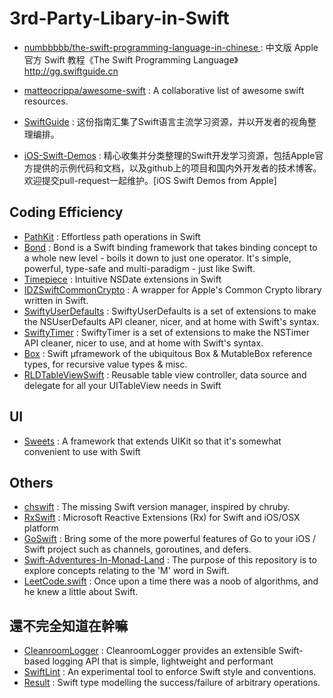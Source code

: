 # 3rd-Party-Libary-in-Swift
* [numbbbbb/the-swift-programming-language-in-chinese
](https://github.com/numbbbbb/the-swift-programming-language-in-chinese) : 中文版 Apple 官方 Swift 教程《The Swift Programming Language》 http://gg.swiftguide.cn

* [matteocrippa/awesome-swift](https://github.com/matteocrippa/awesome-swift) : A collaborative list of awesome swift resources.
* [SwiftGuide](https://github.com/ipader/SwiftGuide) : 这份指南汇集了Swift语言主流学习资源，并以开发者的视角整理编排。
* [iOS-Swift-Demos](https://github.com/Lax/iOS-Swift-Demos) : 精心收集并分类整理的Swift开发学习资源，包括Apple官方提供的示例代码和文档，以及github上的项目和国内外开发者的技术博客。欢迎提交pull-request一起维护。[iOS Swift Demos from Apple]

## Coding Efficiency
* [PathKit](https://github.com/kylef/PathKit) : Effortless path operations in Swift
* [Bond](https://github.com/SwiftBond/Bond) : Bond is a Swift binding framework that takes binding concept to a whole new level - boils it down to just one operator. It's simple, powerful, type-safe and multi-paradigm - just like Swift.
* [Timepiece](https://github.com/naoty/Timepiece) : Intuitive NSDate extensions in Swift
* [IDZSwiftCommonCrypto](https://github.com/iosdevzone/IDZSwiftCommonCrypto) : A wrapper for Apple's Common Crypto library written in Swift.
* [SwiftyUserDefaults](https://github.com/radex/SwiftyUserDefaults) : SwiftyUserDefaults is a set of extensions to make the NSUserDefaults API cleaner, nicer, and at home with Swift's syntax.
* [SwiftyTimer](https://github.com/radex/SwiftyTimer) : SwiftyTimer is a set of extensions to make the NSTimer API cleaner, nicer to use, and at home with Swift's syntax.
* [Box](https://github.com/robrix/Box) : Swift µframework of the ubiquitous Box<T> & MutableBox<T> reference types, for recursive value types & misc.
* [RLDTableViewSwift](https://github.com/rlopezdiez/RLDTableViewSwift) : Reusable table view controller, data source and delegate for all your UITableView needs in Swift

## UI
* [Sweets](https://github.com/larcus94/Sweets) : A framework that extends UIKit so that it's somewhat convenient to use with Swift


## Others
* [chswift](https://github.com/neonichu/chswift) : The missing Swift version manager, inspired by chruby.
* [RxSwift](https://github.com/kzaher/RxSwift) : Microsoft Reactive Extensions (Rx) for Swift and iOS/OSX platform
* [GoSwift](https://github.com/tidwall/GoSwift) : Bring some of the more powerful features of Go to your iOS / Swift project such as channels, goroutines, and defers.
* [Swift-Adventures-In-Monad-Land](https://github.com/alskipp/Swift-Adventures-In-Monad-Land) : The purpose of this repository is to explore concepts relating to the 'M' word in Swift.
* [LeetCode.swift](https://github.com/lexrus/LeetCode.swift) : Once upon a time there was a noob of algorithms, and he knew a little about Swift. 


## 還不完全知道在幹嘛
* [CleanroomLogger](https://github.com/emaloney/CleanroomLogger) : CleanroomLogger provides an extensible Swift-based logging API that is simple, lightweight and performant
* [SwiftLint](https://github.com/realm/SwiftLint) : An experimental tool to enforce Swift style and conventions.
* [Result](https://github.com/antitypical/Result) : Swift type modelling the success/failure of arbitrary operations.

